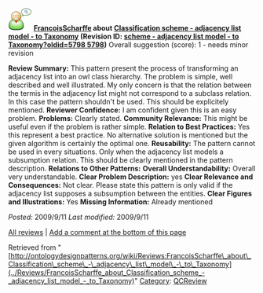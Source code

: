 [![](../images/thumb/2/29/Reviewer.png/48px-Reviewer.png)](../Image/Reviewer.png "Reviewer.png")
__[FrancoisScharffe](../User/FrancoisScharffe "User:FrancoisScharffe") about [Classification scheme - adjacency list model - to Taxonomy](../Submissions/Classification_scheme_-_adjacency_list_model_-_to_Taxonomy "Submissions:Classification scheme - adjacency list model - to Taxonomy") (Revision ID: [scheme - adjacency list model - to Taxonomy?oldid=5798 5798](../Submissions/Classification "http://ontologydesignpatterns.org/wiki/Submissions:Classification"))__
Overall suggestion (score): 1 - needs minor revision




 __Review Summary:__ This pattern present the process of transforming an adjacency list into an owl class hierarchy. The problem is simple, well described and well illustrated. My only concern is that the relation between the termis in the adjacency list might not correspond to a subclass relation. In this case the pattern shouldn't be used. This should be explicitely mentioned.
__Reviewer Confidence:__ I am confident given this is an easy problem.
__Problems:__ Clearly stated.
__Community Relevance:__ This might be useful even if the problem is rather simple.
__Relation to Best Practices:__ Yes this represent a best practice. No alternative solution is mentioned but the given algorithm is certainly the optimal one.
__Reusability:__ The pattern cannot be used in every situations. Only when the adjacency list models a subsumption relation. This should be clearly mentioned in the pattern description.
__Relations to Other Patterns:__ 
__Overall Understandability:__ Overall very understandable.
__Clear Problem Description:__ yes
__Clear Relevance and Consequences:__ Not clear. Please state this pattern is only valid if the adjacency list supposes a subsumption between the entities.
__Clear Figures and Illustrations:__ Yes
__Missing Information:__ Already mentioned

_Posted:_ 2009/9/11 _Last modified:_ 2009/9/11



[All reviews](../Reviews/Main "Reviews:Main") | [Add a comment at the bottom of this page](index.php@title=Odp%253AAdd_comment&target=../Reviews/FrancoisScharffe_about_Classification_scheme_-_adjacency_list_model_-_to_Taxonomy#New_comment "http://ontologydesignpatterns.org/wiki/index.php?title=Odp:Add_comment&target=Reviews:FrancoisScharffe_about_Classification_scheme_-_adjacency_list_model_-_to_Taxonomy#New_comment")


Retrieved from "[http://ontologydesignpatterns.org/wiki/Reviews:FrancoisScharffe\_about\_Classification\_scheme\_-\_adjacency\_list\_model\_-\_to\_Taxonomy](../Reviews/FrancoisScharffe_about_Classification_scheme_-_adjacency_list_model_-_to_Taxonomy)"
 [Category](http://ontologydesignpatterns.org/wiki/Special:Categories "Special:Categories"): [QCReview](../Category/QCReview "Category:QCReview")